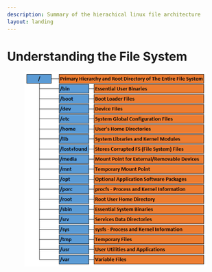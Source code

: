 ```yaml
---
description: Summary of the hierachical linux file architecture
layout: landing
---
```


# Understanding the File System

<div data-full-width="true">

<figure><img src="../../.gitbook/assets/image (1).png" alt=""><figcaption></figcaption></figure>

</div>
